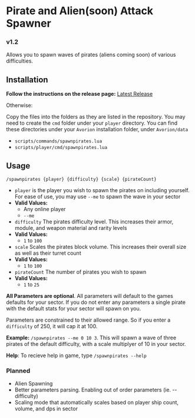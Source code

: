 # Pirate and Alien(soon) Attack Spawner
### v1.2

Allows you to spawn waves of pirates (aliens coming soon) of various difficulties. 
## Installation

**Follow the instructions on the release page:**  [Latest Release](https://github.com/douglasg14b/avorion_attack_spawner/releases/latest)

Otherwise:

Copy the files into the folders as they are listed in the repository. You may need to create the `cmd` folder under your `player` directory. You can find these directories under your `Avorion` installation folder, under `Avorion/data`
- `scripts/commands/spawnpirates.lua`
- `scripts/player/cmd/spawnpirates.lua`

## Usage
`/spawnpirates {player} {difficulty} {scale} {pirateCount}`



- `player` is the player you wish to spawn the pirates on including yourself. For ease of use, you may use `--me` to spawn the wave in your sector
 - **Valid Values:**
   - Any online player
    - `--me`
- `difficulty` The pirates difficulty level. This increases their armor, module, and weapon material and rarity levels
 - **Valid Values:**
   - `1` to `100`
- `scale` Scales the pirates block volume. This increases their overall size as well as their turret count
 - **Valid Values:**
   - `1` to `100`
- `pirateCount` The number of pirates you wish to spawn
 - **Valid Values:**
   - `1` to `25`
   
**All Parameters are optional**. All parameters will default to the games defaults for your sector. If you do not enter any parameters a single pirate with the default stats for your sector will spawn on you.

Parameters are constrained to their allowed range. So if you enter a `difficulty` of 250, it will cap it at 100.

**Example:** `/spawnpirates --me 0 10 3`. This will spawn a wave of three pirates of the default difficulty, with a scale multiplyer of 10 in your sector.

**Help**: To recieve help in game, type `/spawnpirates --help`

### Planned

- Alien Spawning
- Better parameters parsing. Enabling out of order parameters (ie. --difficulty)
- Scaling mode that automatically scales based on player ship count, volume, and dps in sector

